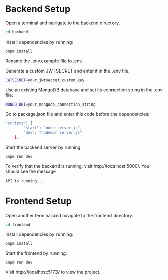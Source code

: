 # Backend Setup
   
Open a terminal and navigate to the backend directory.

```bash
cd backend
```

Install dependencies by running:

```bash
pnpm install
```

Rename the .env.example file to .env.

Generate a custom JWTSECRET and enter it in the .env file.

```bash
JWTSECRET=your_jwtsecret_custom_key
```

Use an existing MongoDB database and set its connection string in the .env file:

```bash
MONGO_URI=your_mongodb_connection_string
```

Go to package.json file and enter this code before the dependencies:

```bash
"scripts": {
		"start": "node server.js",
		"dev": "nodemon server.js"
	},
```

Start the backend server by running:

```bash
pnpm run dev
```

To verify that the backend is running, visit http://localhost:5000/. You should see the message:

```bash
API is running...
```

# Frontend Setup

Open another terminal and navigate to the frontend directory.

```bash
cd frontend
```

Install dependencies by running:

```bash
pnpm install
```

Start the frontend by running:

```bash
pnpm run dev
```

Visit http://localhost:5173/ to view the project.
